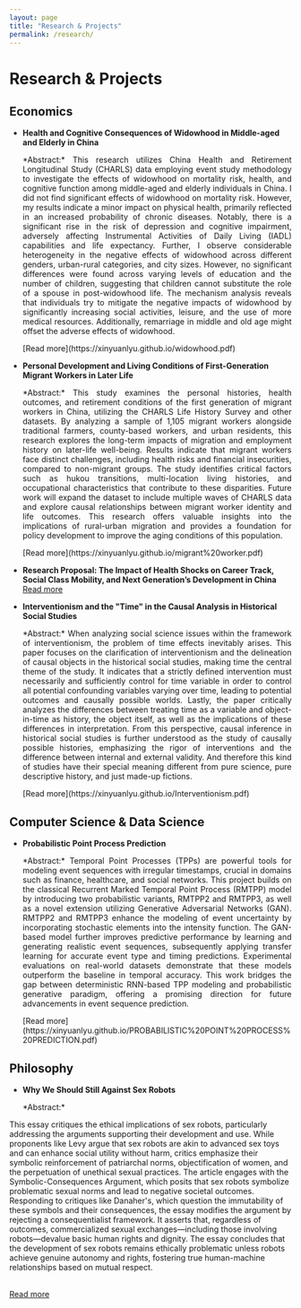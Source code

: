 ```yaml
---
layout: page
title: "Research & Projects"
permalink: /research/
---
```


# Research & Projects

## Economics
- **Health and Cognitive Consequences of Widowhood in Middle-aged and Elderly in China**  
  <p style="text-align: justify;">*Abstract:* This research utilizes China Health and Retirement Longitudinal Study (CHARLS) data employing event study methodology to investigate the effects of widowhood on mortality risk, health, and cognitive function among middle-aged and elderly individuals in China. I did not find significant effects of widowhood on mortality risk. However, my results indicate a minor impact on physical health, primarily reflected in an increased probability of chronic diseases. Notably, there is a significant rise in the risk of depression and cognitive impairment, adversely affecting Instrumental Activities of Daily Living (IADL) capabilities and life expectancy. Further, I observe considerable heterogeneity in the negative effects of widowhood across different genders, urban-rural categories, and city sizes. However, no significant differences were found across varying levels of education and the number of children, suggesting that children cannot substitute the role of a spouse in post-widowhood life. The mechanism analysis reveals that individuals try to mitigate the negative impacts of widowhood by significantly increasing social activities, leisure, and the use of more medical resources. Additionally, remarriage in middle and old age might offset the adverse effects of widowhood.</p>  
  [Read more](https://xinyuanlyu.github.io/widowhood.pdf)

- **Personal Development and Living Conditions of First-Generation Migrant Workers in Later Life**  
  <p style="text-align: justify;">*Abstract:* This study examines the personal histories, health outcomes, and retirement conditions of the first generation of migrant workers in China, utilizing the CHARLS Life History Survey and other datasets. By analyzing a sample of 1,105 migrant workers alongside traditional farmers, county-based workers, and urban residents, this research explores the long-term impacts of migration and employment history on later-life well-being. Results indicate that migrant workers face distinct challenges, including health risks and financial insecurities, compared to non-migrant groups. The study identifies critical factors such as hukou transitions, multi-location living histories, and occupational characteristics that contribute to these disparities. Future work will expand the dataset to include multiple waves of CHARLS data and explore causal relationships between migrant worker identity and life outcomes. This research offers valuable insights into the implications of rural-urban migration and provides a foundation for policy development to improve the aging conditions of this population.</p>  
  [Read more](https://xinyuanlyu.github.io/migrant%20worker.pdf)

- **Research Proposal: The Impact of Health Shocks on Career Track, Social Class Mobility, and Next Generation’s Development in China**  
  [Read more](https://xinyuanlyu.github.io/Research%20Proposal.pdf)

- **Interventionism and the "Time" in the Causal Analysis in Historical Social Studies**  
  <p style="text-align: justify;">*Abstract:* When analyzing social science issues within the framework of interventionism, the problem of time effects inevitably arises. This paper focuses on the clarification of interventionism and the delineation of causal objects in the historical social studies, making time the central theme of the study. It indicates that a strictly defined intervention must necessarily and sufficiently control for time variable in order to control all potential confounding variables varying over time, leading to potential outcomes and causally possible worlds. Lastly, the paper critically analyzes the differences between treating time as a variable and object-in-time as history, the object itself, as well as the implications of these differences in interpretation. From this perspective, causal inference in historical social studies is further understood as the study of causally possible histories, emphasizing the rigor of interventions and the difference between internal and external validity. And therefore this kind of studies have their special meaning different from pure science, pure descriptive history, and just made-up fictions.</p>  
  [Read more](https://xinyuanlyu.github.io/Interventionism.pdf)

## Computer Science & Data Science
- **Probabilistic Point Process Prediction**  
  <p style="text-align: justify;">*Abstract:* Temporal Point Processes (TPPs) are powerful tools for modeling event sequences with irregular timestamps, crucial in domains such as finance, healthcare, and social networks. This project builds on the classical Recurrent Marked Temporal Point Process (RMTPP) model by introducing two probabilistic variants, RMTPP2 and RMTPP3, as well as a novel extension utilizing Generative Adversarial Networks (GAN). RMTPP2 and RMTPP3 enhance the modeling of event uncertainty by incorporating stochastic elements into the intensity function. The GAN-based model further improves predictive performance by learning and generating realistic event sequences, subsequently applying transfer learning for accurate event type and timing predictions. Experimental evaluations on real-world datasets demonstrate that these models outperform the baseline in temporal accuracy. This work bridges the gap between deterministic RNN-based TPP modeling and probabilistic generative paradigm, offering a promising direction for future advancements in event sequence prediction.</p>  
  [Read more](https://xinyuanlyu.github.io/PROBABILISTIC%20POINT%20PROCESS%20PREDICTION.pdf)

## Philosophy
- **Why We Should Still Against Sex Robots**  
  <p style="text-align: justify;">*Abstract:* 
This essay critiques the ethical implications of sex robots, particularly addressing the arguments supporting their development and use. While proponents like Levy argue that sex robots are akin to advanced sex toys and can enhance social utility without harm, critics emphasize their symbolic reinforcement of patriarchal norms, objectification of women, and the perpetuation of unethical sexual practices. The article engages with the Symbolic-Consequences Argument, which posits that sex robots symbolize problematic sexual norms and lead to negative societal outcomes. Responding to critiques like Danaher's, which question the immutability of these symbols and their consequences, the essay modifies the argument by rejecting a consequentialist framework. It asserts that, regardless of outcomes, commercialized sexual exchanges—including those involving robots—devalue basic human rights and dignity. The essay concludes that the development of sex robots remains ethically problematic unless robots achieve genuine autonomy and rights, fostering true human-machine relationships based on mutual respect.</p>  
  [Read more](https://xinyuanlyu.github.io/Sex%20Robots.pdf)
